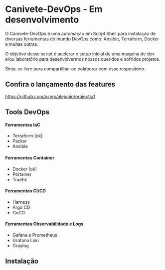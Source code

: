 # Canivete-DevOps - Em desenvolvimento
O Canivete-DevOps é uma automação em Script Shell para instalação de diversas ferramentas do mundo DevOps como: Ansible, Terraform, Docker e muitas outras.

O objetivo desse script é acelerar o setup inicial de uma máquina de dev e/ou laboratório para desenvolvermos nossos queridos e sofridos projetos.

Sinta-se livre para compartilhar ou colaborar com esse respositório.

## Confira o lançamento das features 
https://github.com/users/alejunio/projects/1

## Tools DevOps

#### Ferramentas IaC

- Terraform [ok]
- Packer
- Ansible


#### Ferramentas Container 

- Docker [ok]
- Portainer
- Traefik 


#### Ferramentas CI/CD

- Harness
- Argo CD
- GoCD


#### Ferramentas Observabilidade e Logs

- Gafana e Prometheus
- Grafana Loki 
- Graylog


## Instalação 

